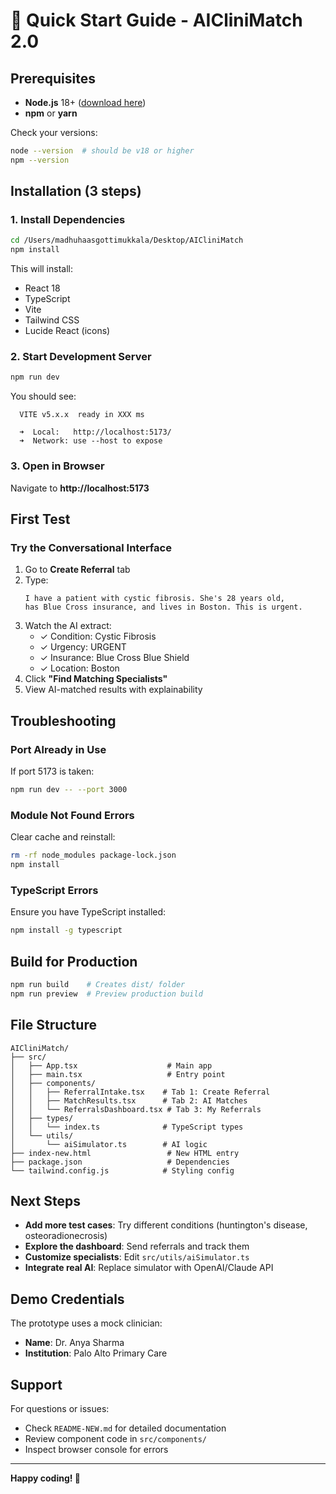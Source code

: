 # 🚀 Quick Start Guide - AICliniMatch 2.0

## Prerequisites

- **Node.js** 18+ ([download here](https://nodejs.org/))
- **npm** or **yarn**

Check your versions:
```bash
node --version  # should be v18 or higher
npm --version
```

## Installation (3 steps)

### 1. Install Dependencies

```bash
cd /Users/madhuhaasgottimukkala/Desktop/AICliniMatch
npm install
```

This will install:
- React 18
- TypeScript
- Vite
- Tailwind CSS
- Lucide React (icons)

### 2. Start Development Server

```bash
npm run dev
```

You should see:
```
  VITE v5.x.x  ready in XXX ms

  ➜  Local:   http://localhost:5173/
  ➜  Network: use --host to expose
```

### 3. Open in Browser

Navigate to **http://localhost:5173**

## First Test

### Try the Conversational Interface

1. Go to **Create Referral** tab
2. Type: 
   ```
   I have a patient with cystic fibrosis. She's 28 years old, 
   has Blue Cross insurance, and lives in Boston. This is urgent.
   ```
3. Watch the AI extract:
   - ✓ Condition: Cystic Fibrosis
   - ✓ Urgency: URGENT
   - ✓ Insurance: Blue Cross Blue Shield
   - ✓ Location: Boston
4. Click **"Find Matching Specialists"**
5. View AI-matched results with explainability

## Troubleshooting

### Port Already in Use

If port 5173 is taken:
```bash
npm run dev -- --port 3000
```

### Module Not Found Errors

Clear cache and reinstall:
```bash
rm -rf node_modules package-lock.json
npm install
```

### TypeScript Errors

Ensure you have TypeScript installed:
```bash
npm install -g typescript
```

## Build for Production

```bash
npm run build    # Creates dist/ folder
npm run preview  # Preview production build
```

## File Structure

```
AICliniMatch/
├── src/
│   ├── App.tsx                    # Main app
│   ├── main.tsx                   # Entry point
│   ├── components/
│   │   ├── ReferralIntake.tsx    # Tab 1: Create Referral
│   │   ├── MatchResults.tsx      # Tab 2: AI Matches
│   │   └── ReferralsDashboard.tsx # Tab 3: My Referrals
│   ├── types/
│   │   └── index.ts              # TypeScript types
│   └── utils/
│       └── aiSimulator.ts        # AI logic
├── index-new.html                 # New HTML entry
├── package.json                   # Dependencies
└── tailwind.config.js            # Styling config
```

## Next Steps

- **Add more test cases**: Try different conditions (huntington's disease, osteoradionecrosis)
- **Explore the dashboard**: Send referrals and track them
- **Customize specialists**: Edit `src/utils/aiSimulator.ts`
- **Integrate real AI**: Replace simulator with OpenAI/Claude API

## Demo Credentials

The prototype uses a mock clinician:
- **Name**: Dr. Anya Sharma
- **Institution**: Palo Alto Primary Care

## Support

For questions or issues:
- Check `README-NEW.md` for detailed documentation
- Review component code in `src/components/`
- Inspect browser console for errors

---

**Happy coding! 🎉**

